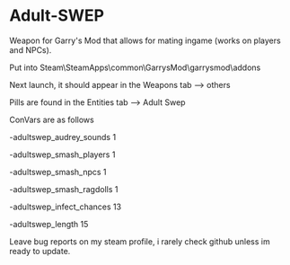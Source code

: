 # Adult-SWEP
Weapon for Garry's Mod that allows for mating ingame (works on players and NPCs).

Put into Steam\SteamApps\common\GarrysMod\garrysmod\addons

Next launch, it should appear in the Weapons tab --> others

Pills are found in the Entities tab --> Adult Swep

ConVars are as follows

-adultswep_audrey_sounds 1

-adultswep_smash_players 1

-adultswep_smash_npcs 1

-adultswep_smash_ragdolls 1

-adultswep_infect_chances 13

-adultswep_length 15

Leave bug reports on my steam profile, i rarely check github unless im ready to update.
